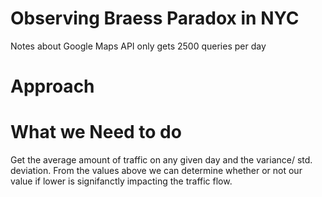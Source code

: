 # Observing Braess Paradox in NYC
Notes about Google Maps API only gets 2500 queries per day

# Approach

# What we Need to do
Get the average amount of traffic on any given day and the variance/ std. deviation.
From the values above we can determine whether or not our value if lower is signifanctly impacting the traffic flow.
